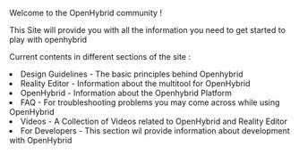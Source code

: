 Welcome to the OpenHybrid community !

This Site will provide you with all the information you need to get started to play with openhybrid

Current contents in different sections of the site :<br>




<li>Design Guidelines - The basic principles behind Openhybrid</li>
<li>Reality Editor    - Information about the multitool for OpenHybrid </li>
<li>OpenHybrid        - Information about the Openhybrid Platform </li>
<li>FAQ               - For troubleshooting problems you may come across while using OpenHybrid</li>
<li>Videos            - A Collection of Videos related to OpenHybrid and Reality Editor</li>
<li>For Developers    - This section wil provide information about development with OpenHybrid</li>
